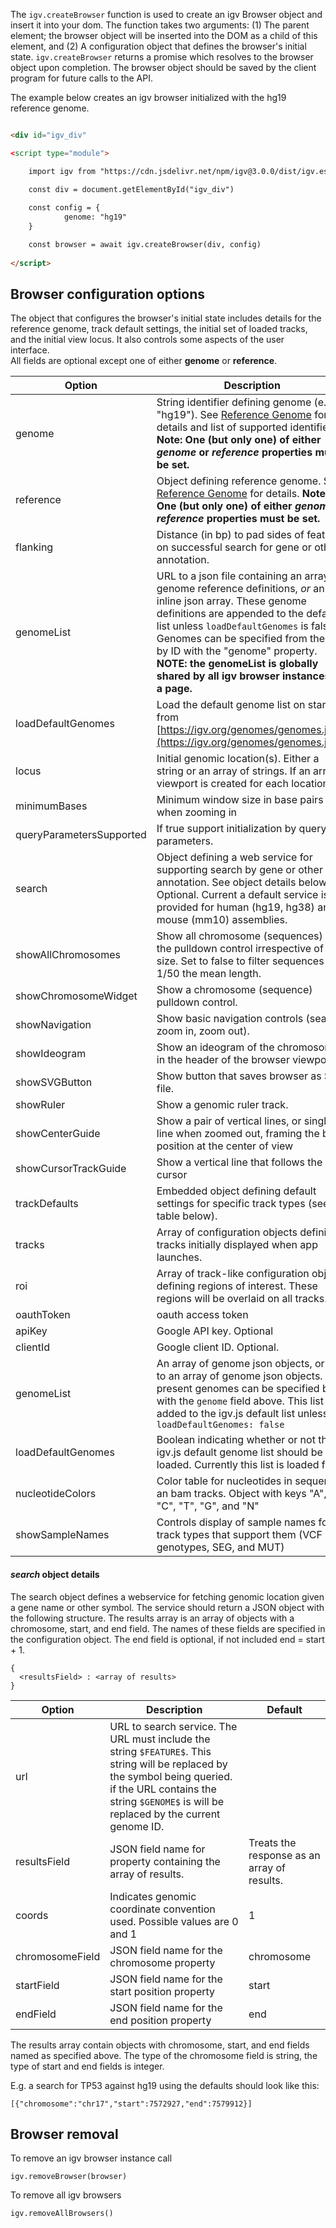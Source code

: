 The `igv.createBrowser` function is used to create an igv Browser object and insert it into your dom. The function takes 
two arguments: (1) The parent element; the browser object will be inserted into the DOM as a child of this element, and
(2) A configuration object that defines the browser's initial state. `igv.createBrowser` returns a promise which 
resolves to the browser object upon completion.  The browser object should be saved by the client program for future 
calls to the API.

The example below creates an igv browser initialized with the hg19 reference genome.  

```html

<div id="igv_div"

<script type="module">

    import igv from "https://cdn.jsdelivr.net/npm/igv@3.0.0/dist/igv.esm.min.js"

    const div = document.getElementById("igv_div")
    
    const config = {
            genome: "hg19"
    }

    const browser = await igv.createBrowser(div, config) 
    
</script>    

```

## Browser configuration options ##


The object that configures the browser's initial state includes details for the reference genome, track default settings, 
the initial set of loaded tracks, and the initial view locus. It also controls some aspects of the user interface.  
All fields are optional except one of either **genome** or **reference**.

| Option                   | Description                                                                                                                                                                                                                                                                                                                                                        | Default |
|--------------------------|--------------------------------------------------------------------------------------------------------------------------------------------------------------------------------------------------------------------------------------------------------------------------------------------------------------------------------------------------------------------|---------|
| genome                   | String identifier defining genome (e.g. "hg19").  See [Reference Genome](Reference-Genome.md) for details and list of supported identifiers. **Note: One (but only one) of either _genome_ or _reference_ properties must be set.**                                                                                                                                |         |
| reference                | Object defining reference genome.  See [Reference Genome](Reference-Genome.md) for details. **Note: One (but only one) of either _genome_ or _reference_ properties must be set.**                                                                                                                                                                                 |         |
| flanking                 | Distance (in bp) to pad sides of feature  on successful search for gene or other annotation.                                                                                                                                                                                                                                                                       | 1000    |
| genomeList               | URL to a json file containing an array of genome reference definitions, _or_ an inline json array.  These genome definitions are appended to the default list unless `loadDefaultGenomes` is false.  Genomes can be specified from the list by ID with the "genome" property.  __NOTE: the genomeList is globally shared by all igv browser instances on a page.__ |         |
| loadDefaultGenomes       | Load the default genome list on startup from [https://igv.org/genomes/genomes.json](https://igv.org/genomes/genomes.json)                                                                                                                                                                                                                                          | true    |
| locus                    | Initial genomic location(s).  Either a string or an array of strings.  If an array a viewport is created for each location.                                                                                                                                                                                                                                        |         |
| minimumBases             | Minimum window size in base pairs when zooming in                                                                                                                                                                                                                                                                                                                  | 40      |
| queryParametersSupported | If true support initialization by query parameters.                                                                                                                                                                                                                                                                                                                | false   |
| search                   | Object defining a web service for supporting search by gene or other annotation.  See object details below.  Optional.   Current a default service is provided for human (hg19, hg38) and mouse (mm10) assemblies.                                                                                                                                                 |         |
| showAllChromosomes       | Show all chromosome (sequences) in the pulldown control irrespective of size.  Set to false to filter sequences < 1/50 the mean length.                                                                                                                                                                                                                            | true    |
| showChromosomeWidget     | Show a chromosome (sequence) pulldown control.                                                                                                                                                                                                                                                                                                                     | true    |
| showNavigation           | Show basic navigation controls (search, zoom in, zoom out).                                                                                                                                                                                                                                                                                                        | true    | |
| showIdeogram             | Show an ideogram of the chromosome in the header of the browser viewport.                                                                                                                                                                                                                                                                                          | true    | |
| showSVGButton            | Show button that saves browser as SVG file.                                                                                                                                                                                                                                                                                                                        | true    |
| showRuler                | Show a genomic ruler track.                                                                                                                                                                                                                                                                                                                                        | true    |
| showCenterGuide          | Show a pair of vertical lines, or single line when zoomed out, framing the base position at the center of view                                                                                                                                                                                                                                                     | false   |
| showCursorTrackGuide     | Show a vertical line that follows the cursor                                                                                                                                                                                                                                                                                                                       | false   |
| trackDefaults            | Embedded object defining default settings for specific track types (see table below).                                                                                                                                                                                                                                                                              |         |
| tracks                   | Array of configuration objects defining tracks initially displayed when app launches.                                                                                                                                                                                                                                                                              |         |
| roi                      | Array of track-like configuration objects defining regions of interest.  These regions will be overlaid on all tracks.                                                                                                                                                                                                                                             |         |
| oauthToken               | oauth access token                                                                                                                                                                                                                                                                                                                                                 |         |
| apiKey                   | Google API key.  Optional                                                                                                                                                                                                                                                                                                                                          |         |
| clientId                 | Google client ID.  Optional.                                                                                                                                                                                                                                                                                                                                       |         |
| genomeList               | An array of genome json objects, or url to an array of genome json objects.  If present genomes can be specified by id with the ```genome``` field above.  This list is added to the igv.js default list unless ```loadDefaultGenomes: false```                                                                                                                    |         |
| loadDefaultGenomes       | Boolean indicating whether or not the igv.js default genome list should be loaded.   Currently this list is loaded from                                                                                                                                                                                                                                            | true    |
| nucleotideColors         | Color table for nucleotides in sequence an bam tracks.  Object with keys "A", "C", "T", "G", and "N"                                                                                                                                                                                                                                                               |         |
| showSampleNames          | Controls display of sample names for track types that support them (VCF with genotypes, SEG, and MUT)                                                                                                                                                                                                                                                              |         |

#### _search_ object details

The search object defines a webservice for fetching genomic location given a gene name or other symbol.  The service should return a JSON object with the following structure.  The results array is an array of objects with a chromosome, start, and end field.  The names of these fields are specified in the configuration object.   The end field is optional, if not included end = start + 1.

    {
      <resultsField> : <array of results>
    }

Option  | Description | Default
------ | ------- | ------------
url | URL to search service.  The URL must include the string `$FEATURE$`.  This string will be replaced by the symbol being queried.  if the URL contains the string `$GENOME$` is will be replaced by the current genome ID. |
resultsField | JSON field name for property containing the array of results.  | Treats the response as an array of results.
coords | Indicates genomic coordinate convention used. Possible values are 0 and 1 | 1
chromosomeField | JSON field name for the chromosome property | chromosome
startField | JSON field name for the start position property | start
endField | JSON field name for the end position property | end

The results array contain objects with chromosome, start, and end fields named as specified above.  The type of the chromosome field is string, the type of start and end fields is integer.

E.g. a search for TP53 against hg19 using the defaults should look like this:

    [{"chromosome":"chr17","start":7572927,"end":7579912}]




## Browser removal

To remove an igv browser instance call

```
igv.removeBrowser(browser)
```
To remove all igv browsers

```
igv.removeAllBrowsers()
```
